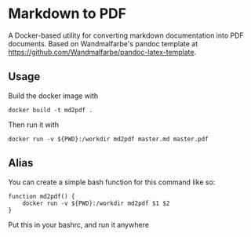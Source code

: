 # Markdown to PDF

A Docker-based utility for converting markdown documentation into PDF documents. Based on Wandmalfarbe's pandoc template at https://github.com/Wandmalfarbe/pandoc-latex-template.

## Usage
Build the docker image with 
```
docker build -t md2pdf .
```

Then run it with
```
docker run -v ${PWD}:/workdir md2pdf master.md master.pdf
```


## Alias
You can create a simple bash function for this command like so:
```
function md2pdf() {
    docker run -v ${PWD}:/workdir md2pdf $1 $2
}
```

Put this in your bashrc, and run it anywhere
